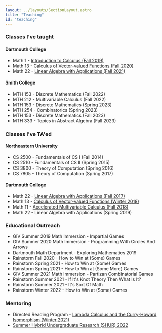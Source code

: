```yaml
---
layout: ../layouts/SectionLayout.astro
title: "Teaching"
id: "teaching"
---
```


### Classes I've taught

#### Dartmouth College
- Math 1 - [Introduction to Calculus (Fall 2019)](https://math.dartmouth.edu/~m1f19)
- Math 13 - [Calculus of Vector-valued Functions (Fall 2020)](https://math.dartmouth.edu/~m13f20)
- Math 22 - [Linear Algebra with Applications (Fall 2021)](https://math.dartmouth.edu/~m22f21)

#### Smith College
- MTH 153 - Discrete Mathematics (Fall 2022)
- MTH 212 - Multivariable Calculus (Fall 2022)
- MTH 153 - Discrete Mathematics (Spring 2023)
- MTH 254 - Combinatorics (Spring 2023)
- MTH 153 - Discrete Mathematics (Fall 2023)
- MTH 333 - Topics in Abstract Algebra (Fall 2023)

### Classes I've TA'ed

#### Northeastern University
- CS 2500 - Fundamentals of CS I (Fall 2014)
- CS 2510 - Fundamentals of CS II (Spring 2015)
- CS 3800 - Theory of Computation (Spring 2016)
- CS 7805 - Theory of Computation (Spring 2017)

#### Dartmouth College
- Math 22 - [Linear Algebra with Applications (Fall 2017)](https://math.dartmouth.edu/~m22f17/general_info.php)
- Math 13 - [Calculus of Vector-valued Functions (Winter 2018)](https://math.dartmouth.edu/~m13w18/)
- Math 11 - [Accelerated Multivariable Calculus (Fall 2018)](https://math.dartmouth.edu/~m11f18/general_info.php)
- Math 22 - Linear Algebra with Applications (Spring 2019)

### Educational Outreach
- GIV Summer 2019 Math Immersion - Impartial Games
- GIV Summer 2020 Math Immersion - Programming With Circles And Arrows
- Dartmouth Math Department - Exploring Mathematics 2019
- Rainstorm Fall 2020 - How to Win at (Some) Games
- Rainstorm Spring 2021 - How to Win at (Some) Games
- Rainstorm Spring 2021 - How to Win at (Some More) Games
- GIV Summer 2021 Math Immersion - Partizan Combinatorial Games
- Rainstorm Summer 2021 - If It's Knot Theory Then What Is It?
- Rainstorm Summer 2021 - It's Sort Of Math
- Rainstorm Winter 2022 - How to Win at (Some) Games</li>

### Mentoring
- Directed Reading Program - [Lambda Calculus and the Curry-Howard Isomorphism (Winter 2021)](https://math.dartmouth.edu/~drp/Past%20Projects.html)
- [Summer Hybrid Undergraduate Research (SHUR) 2022](https://math.dartmouth.edu/~shur/)